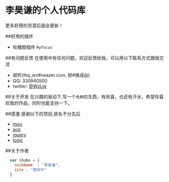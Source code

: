 # 李昊谦的个人代码库

更多好用的资源后面会更新！

##好用的插件

* 轮播图插件 `Myfocus`

##有问题反馈
在使用中有任何问题，欢迎反馈给我，可以用以下联系方式跟我交流

* 邮件(lhq_wz#veazer.com, 把#换成@)
* QQ: 330940500
* twitter: [@WzLte](https://twitter.com/WzLte)

##关于开发
在兴趣的驱动下,写一个`免费`的东西，有欣喜，也还有汗水，希望你喜欢我的作品，同时也能支持一下。

##感激
感谢以下的项目,排名不分先后

* [mou](http://mouapp.com/) 
* [ace](http://ace.ajax.org/)
* [jquery](http://jquery.com)
* [Ionic](http://ionicframework.com/docs/v2/api/)

##关于作者

```javascript
  var ihubo = {
    nickName  : "李昊谦",
    site : "等待中"
  }
```
